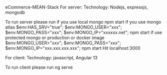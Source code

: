 eCommerce-MEAN-Stack
For server:
Technology: Nodejs, expressjs, mongodb

To run server please run if you use local mongo npm start if you use mongo atlas $env:HAS_SRV="true"; $env:MONGO_USER="xxx"; $env:MONGO_PASS="xxx"; $env:MONGO_IP="xxxxxx.net"; npm start if use protected mongo or production or docker image $env:MONGO_USER="xxx"; $env:MONGO_PASS="xxx"; $env:MONGO_IP="xxx.xxx.xxx.xxx"; npm start Hit localhost:3000

For client:
Technology: javascript, Angular 13

To run client please run ng serve
